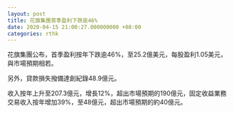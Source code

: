 ```yaml
---
layout: post
title: 花旗集團首季盈利下跌逾46%
date: 2020-04-15 21:00:27.000000000 +08:00
categories: rthk
---
```


花旗集團公布，首季盈利按年下跌逾46%，至25.2億美元，每股盈利1.05美元，與市場預期相若。

另外，貸款損失撥備達創紀錄48.9億元。

收入按年上升至207.3億元，增長12%，超出市場預期的190億元，固定收益業務交易收入按年增加39%，至48億元，超出市場預期的約40億元。
